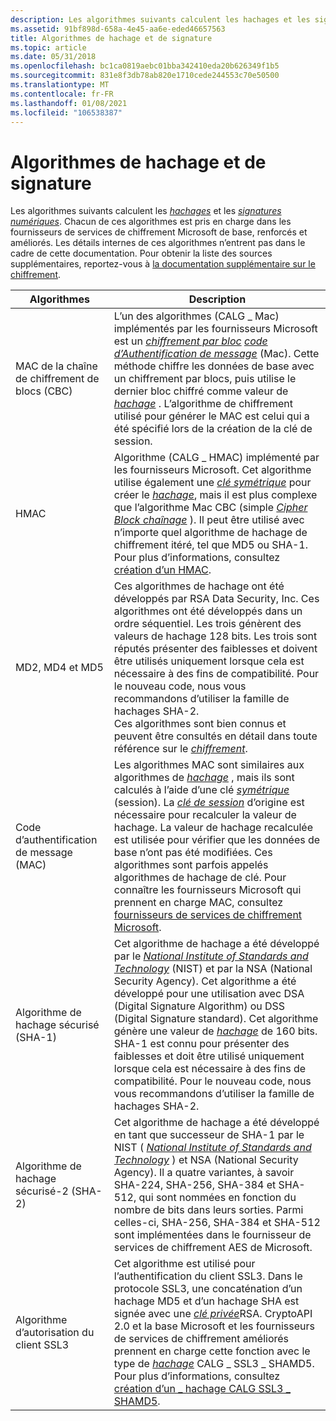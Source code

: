 ```yaml
---
description: Les algorithmes suivants calculent les hachages et les signatures numériques. Chacun de ces algorithmes est pris en charge dans les fournisseurs de services de chiffrement Microsoft de base, renforcés et améliorés.
ms.assetid: 91bf898d-658a-4e45-aa6e-eded46657563
title: Algorithmes de hachage et de signature
ms.topic: article
ms.date: 05/31/2018
ms.openlocfilehash: bc1ca0819aebc01bba342410eda20b626349f1b5
ms.sourcegitcommit: 831e8f3db78ab820e1710cede244553c70e50500
ms.translationtype: MT
ms.contentlocale: fr-FR
ms.lasthandoff: 01/08/2021
ms.locfileid: "106538387"
---
```

# <a name="hash-and-signature-algorithms"></a>Algorithmes de hachage et de signature

Les algorithmes suivants calculent les [*hachages*](../secgloss/h-gly.md) et les [*signatures numériques*](../secgloss/d-gly.md). Chacun de ces algorithmes est pris en charge dans les fournisseurs de services de chiffrement Microsoft de base, renforcés et améliorés. Les détails internes de ces algorithmes n’entrent pas dans le cadre de cette documentation. Pour obtenir la liste des sources supplémentaires, reportez-vous à [la documentation supplémentaire sur le chiffrement](additional-documentation-on-cryptography.md).



| Algorithmes                                     | Description                                                                                                                                                                                                                                                                                                                                                                                                                                                                                                                                                                                                                                                                                  |
|------------------------------------------------|----------------------------------------------------------------------------------------------------------------------------------------------------------------------------------------------------------------------------------------------------------------------------------------------------------------------------------------------------------------------------------------------------------------------------------------------------------------------------------------------------------------------------------------------------------------------------------------------------------------------------------------------------------------------------------------------|
| MAC de la chaîne de chiffrement de blocs (CBC)<br/>     | L’un des algorithmes (CALG \_ Mac) implémentés par les fournisseurs Microsoft est un [*chiffrement par bloc*](../secgloss/b-gly.md) [*code d’Authentification de message*](../secgloss/m-gly.md) (Mac). Cette méthode chiffre les données de base avec un chiffrement par blocs, puis utilise le dernier bloc chiffré comme valeur de [*hachage*](../secgloss/h-gly.md) . L’algorithme de chiffrement utilisé pour générer le MAC est celui qui a été spécifié lors de la création de la clé de session. <br/>                                                                            |
| HMAC<br/>                                | Algorithme (CALG \_ HMAC) implémenté par les fournisseurs Microsoft. Cet algorithme utilise également une [*clé symétrique*](../secgloss/s-gly.md) pour créer le [*hachage*](../secgloss/h-gly.md), mais il est plus complexe que l’algorithme Mac CBC (simple [*Cipher Block chaînage*](../secgloss/c-gly.md) ). Il peut être utilisé avec n’importe quel algorithme de hachage de chiffrement itéré, tel que MD5 ou SHA-1. Pour plus d’informations, consultez [création d’un HMAC](creating-an-hmac.md).<br/>                                                                                       |
| MD2, MD4 et MD5<br/>                   | Ces algorithmes de hachage ont été développés par RSA Data Security, Inc. Ces algorithmes ont été développés dans un ordre séquentiel. Les trois génèrent des valeurs de hachage 128 bits. Les trois sont réputés présenter des faiblesses et doivent être utilisés uniquement lorsque cela est nécessaire à des fins de compatibilité. Pour le nouveau code, nous vous recommandons d’utiliser la famille de hachages SHA-2.<br/> Ces algorithmes sont bien connus et peuvent être consultés en détail dans toute référence sur le [*chiffrement*](../secgloss/c-gly.md).<br/>                                                                                                                                                           |
| Code d’authentification de message (MAC)<br/>   | Les algorithmes MAC sont similaires aux algorithmes de [*hachage*](../secgloss/h-gly.md) , mais ils sont calculés à l’aide d’une clé [*symétrique*](../secgloss/s-gly.md) (session). La [*clé de session*](../secgloss/s-gly.md) d’origine est nécessaire pour recalculer la valeur de hachage. La valeur de hachage recalculée est utilisée pour vérifier que les données de base n’ont pas été modifiées. Ces algorithmes sont parfois appelés algorithmes de hachage de clé. Pour connaître les fournisseurs Microsoft qui prennent en charge MAC, consultez [fournisseurs de services de chiffrement Microsoft](microsoft-cryptographic-service-providers.md).<br/>    |
| Algorithme de hachage sécurisé (SHA-1)<br/>       | Cet algorithme de hachage a été développé par le [*National Institute of Standards and Technology*](../secgloss/n-gly.md) (NIST) et par la NSA (National Security Agency). Cet algorithme a été développé pour une utilisation avec DSA (Digital Signature Algorithm) ou DSS (Digital Signature standard). Cet algorithme génère une valeur de [*hachage*](../secgloss/h-gly.md) de 160 bits. SHA-1 est connu pour présenter des faiblesses et doit être utilisé uniquement lorsque cela est nécessaire à des fins de compatibilité. Pour le nouveau code, nous vous recommandons d’utiliser la famille de hachages SHA-2.<br/> |
| Algorithme de hachage sécurisé-2 (SHA-2)<br/>   | Cet algorithme de hachage a été développé en tant que successeur de SHA-1 par le NIST ( [*National Institute of Standards and Technology*](../secgloss/n-gly.md) ) et NSA (National Security Agency). Il a quatre variantes, à savoir SHA-224, SHA-256, SHA-384 et SHA-512, qui sont nommées en fonction du nombre de bits dans leurs sorties. Parmi celles-ci, SHA-256, SHA-384 et SHA-512 sont implémentées dans le fournisseur de services de chiffrement AES de Microsoft.<br/>                                                                                                                                |
| Algorithme d’autorisation du client SSL3<br/> | Cet algorithme est utilisé pour l’authentification du client SSL3. Dans le protocole SSL3, une concaténation d’un hachage MD5 et d’un hachage SHA est signée avec une [*clé privée*](../secgloss/p-gly.md)RSA. CryptoAPI 2.0 et la base Microsoft et les fournisseurs de services de chiffrement améliorés prennent en charge cette fonction avec le type de [*hachage*](../secgloss/h-gly.md) CALG \_ SSL3 \_ SHAMD5. Pour plus d’informations, consultez [création d’un \_ hachage CALG SSL3 \_ SHAMD5](creating-a-calg-ssl3-shamd5-hash.md).<br/>                                                                                                                                               |



 

 

 
